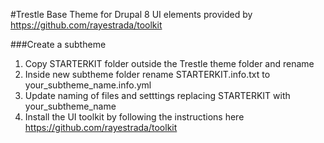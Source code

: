 #Trestle Base Theme for Drupal 8
UI elements provided by https://github.com/rayestrada/toolkit

###Create a subtheme
1. Copy STARTERKIT folder outside the Trestle theme folder and rename
2. Inside new subtheme folder rename STARTERKIT.info.txt to your_subtheme_name.info.yml
3. Update naming of files and setttings replacing STARTERKIT with your_subtheme_name
3. Install the UI toolkit by following the instructions here https://github.com/rayestrada/toolkit